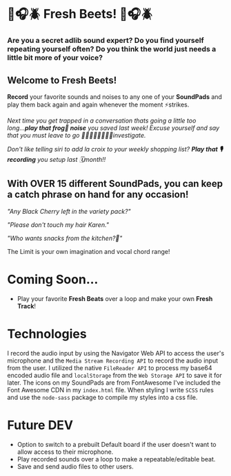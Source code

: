 # 🎤🎧:beetle: Fresh Beets! 🎤🎧:beetle:

### Are you a secret adlib sound expert? Do you find yourself repeating yourself often? Do you think the world just needs a little bit more of your voice?

## Welcome to Fresh Beets!

**Record** your favorite sounds and noises to any one of your **SoundPads** and play them back again and again whenever the moment ⚡️strikes.

_Next time you get trapped in a conversation thats going a little too long...**play that frog🐸 noise** you saved last week! Excuse yourself and say that you must leave to go 🕵🏾‍♀️🕵🏾‍♂️🔎🔎investigate._

_Don't like telling siri to add la croix to your weekly shopping list? **Play that 🎙recording** you setup last 🗓month!!_

## With **OVER 15** different **SoundPads**, you can keep a catch phrase on hand for any occasion!

_"Any Black Cherry left in the variety pack?"_

_"Please don't touch my hair Karen."_

_"Who wants snacks from the kitchen?👀"_

The Limit is your own imagination and vocal chord range!

# Coming Soon...

- Play your favorite **Fresh Beats** over a loop and make your own **Fresh Track**!

# Technologies

I record the audio input by using the Navigator Web API to access the user's microphone and the `Media Stream Recording API` to record the audio input from the user. I utilized the native `FileReader API` to process my base64 encoded audio file and `localStorage` from the `Web Storage API` to save it for later.
The icons on my SoundPads are from FontAwesome I've included the Font Awesome CDN in my `index.html` file.
When styling I write `SCSS` rules and use the `node-sass` package to compile my styles into a css file.

# Future DEV

- Option to switch to a prebuilt Default board if the user doesn't want to allow access to their microphone.
- Play recorded sounds over a loop to make a repeatable/editable beat.
- Save and send audio files to other users.
